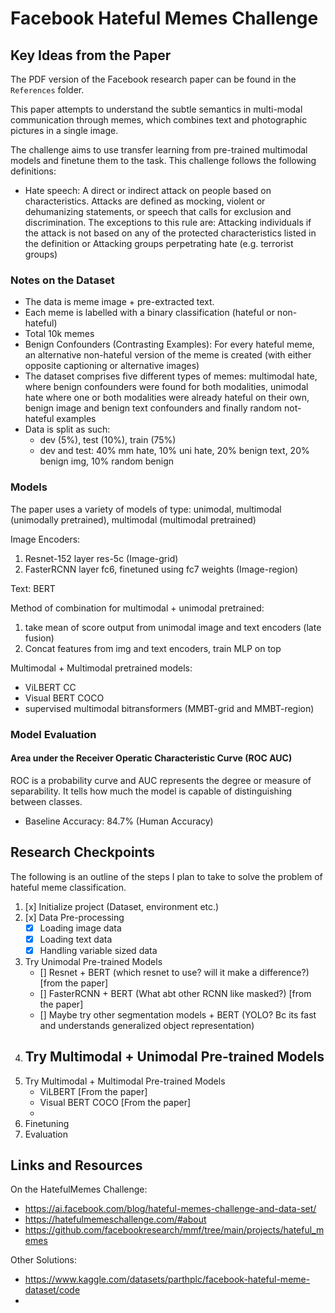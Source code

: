# Facebook Hateful Memes Challenge

## Key Ideas from the Paper
The PDF version of the Facebook research paper can be found in the `References` folder.

This paper attempts to understand the subtle semantics in multi-modal communication through memes, which combines text and photographic pictures in a single image.

The challenge aims to use transfer learning from pre-trained multimodal models and finetune them to the task. This challenge follows the following definitions:
- Hate speech: A direct or indirect attack on people based on characteristics. Attacks are defined as mocking, violent or dehumanizing statements, or speech that calls for exclusion and discrimination. The exceptions to this rule are: Attacking individuals if the attack is not based on any of the protected characteristics listed in the definition or Attacking groups perpetrating hate (e.g. terrorist groups)

### Notes on the Dataset
- The data is meme image + pre-extracted text. 
- Each meme is labelled with a binary classification (hateful or non-hateful)
- Total 10k memes
- Benign Confounders (Contrasting Examples): For every hateful meme, an alternative non-hateful version of the meme is created (with either opposite captioning or alternative images)
- The dataset comprises five different types of memes: multimodal hate, where benign confounders were found for both modalities, unimodal hate where one or both modalities were already hateful on their own, benign image and benign text confounders and finally random not-hateful examples
- Data is split as such:
    - dev (5%), test (10%), train (75%)
    - dev and test: 40% mm hate, 10% uni hate, 20% benign text, 20% benign img, 10% random benign


### Models
The paper uses a variety of models of type: unimodal, multimodal (unimodally pretrained), multimodal (multimodal pretrained)

Image Encoders:
1. Resnet-152 layer res-5c (Image-grid)
2. FasterRCNN layer fc6, finetuned using fc7 weights (Image-region)

Text: BERT

Method of combination for multimodal + unimodal pretrained:
1. take mean of score output from unimodal image and text encoders (late fusion)
2. Concat features from img and text encoders, train MLP on top

Multimodal + Multimodal pretrained models:
- ViLBERT CC
- Visual BERT COCO
- supervised multimodal bitransformers (MMBT-grid and MMBT-region)

### Model Evaluation
#### Area under the Receiver Operatic Characteristic Curve (ROC AUC)
ROC is a probability curve and AUC represents the degree or measure of separability. It tells how much the model is capable of distinguishing between classes.

- Baseline Accuracy: 84.7% (Human Accuracy)



## Research Checkpoints
The following is an outline of the steps I plan to take to solve the problem of hateful meme classification.

1. [x] Initialize project (Dataset, environment etc.)
2. [x] Data Pre-processing
    - [x] Loading image data
    - [x] Loading text data
    - [x] Handling variable sized data
3. Try Unimodal Pre-trained Models
    - [] Resnet + BERT (which resnet to use? will it make a difference?) [from the paper]
    - [] FasterRCNN + BERT (What abt other RCNN like masked?) [from the paper]
    - [] Maybe try other segmentation models + BERT (YOLO? Bc its fast and understands generalized object representation)
4. Try Multimodal + Unimodal Pre-trained Models
    -
5. Try Multimodal + Multimodal Pre-trained Models
   - ViLBERT [From the paper]
   - Visual BERT COCO [From the paper]
   -
6. Finetuning
7. Evaluation

## Links and Resources
On the HatefulMemes Challenge:
- https://ai.facebook.com/blog/hateful-memes-challenge-and-data-set/
- https://hatefulmemeschallenge.com/#about
- https://github.com/facebookresearch/mmf/tree/main/projects/hateful_memes

Other Solutions:
- https://www.kaggle.com/datasets/parthplc/facebook-hateful-meme-dataset/code
- 
